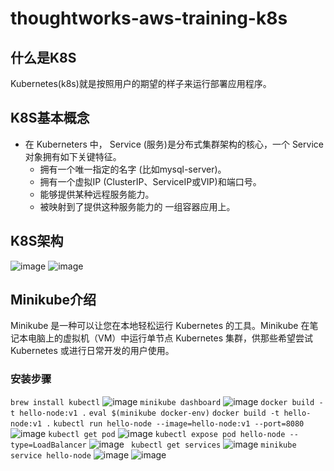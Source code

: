 # thoughtworks-aws-training-k8s

## 什么是K8S
Kubernetes(k8s)就是按照用户的期望的样子来运行部署应用程序。

## K8S基本概念
 - 在 Kuberneters 中， Service (服务)是分布式集群架构的核心，一个 Service对象拥有如下关键特征。
   - 拥有一个唯一指定的名字 (比如mysql-server)。
   - 拥有一个虚拟IP (ClusterIP、ServiceIP或VIP)和端口号。
   - 能够提供某种远程服务能力。
   - 被映射到了提供这种服务能力的 一组容器应用上。

## K8S架构
![image](https://user-images.githubusercontent.com/25293696/118003404-22bb9480-b37b-11eb-9a60-ad2d7fd07e07.png)
![image](https://user-images.githubusercontent.com/25293696/118003437-2b13cf80-b37b-11eb-8214-eca5b629a981.png)


## Minikube介绍
Minikube 是一种可以让您在本地轻松运行 Kubernetes 的工具。Minikube 在笔记本电脑上的虚拟机（VM）中运行单节点 Kubernetes 集群，供那些希望尝试 Kubernetes 或进行日常开发的用户使用。

### 安装步骤
`brew install kubectl`
![image](https://user-images.githubusercontent.com/25293696/117998074-213b9d80-b376-11eb-9e7b-b2ed75d35434.png)
`minikube dashboard`
![image](https://user-images.githubusercontent.com/25293696/117998466-842d3480-b376-11eb-9444-12302fb450a5.png)
`docker build -t hello-node:v1 .`
`eval $(minikube docker-env)`
`docker build -t hello-node:v1 .`
`kubectl run hello-node --image=hello-node:v1 --port=8080`
![image](https://user-images.githubusercontent.com/25293696/118007157-78de0700-b37e-11eb-895d-16db3397d873.png)
`kubectl get pod`
![image](https://user-images.githubusercontent.com/25293696/118007234-8abfaa00-b37e-11eb-91c0-c1138a7b1f10.png)
`kubectl expose pod hello-node --type=LoadBalancer`
![image](https://user-images.githubusercontent.com/25293696/118007457-bb9fdf00-b37e-11eb-8d4a-acf0cbc49708.png)
` kubectl get services`
![image](https://user-images.githubusercontent.com/25293696/118007507-c8243780-b37e-11eb-83b2-dba0e6807d8f.png)
`minikube service hello-node`
![image](https://user-images.githubusercontent.com/25293696/118007624-e12ce880-b37e-11eb-9960-fba0d5a99de4.png)
![image](https://user-images.githubusercontent.com/25293696/118007667-ec801400-b37e-11eb-85fe-64760c5eafc1.png)
